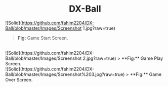 <h1 align="center">
  <br>
  DX-Ball
  <br>
</h1>

![Solid](https://github.com/fahim2204/DX-Ball/blob/master/Images/Screenshot 1.jpg?raw=true)
> **Fig:** Game Start Screen.
<br>
![Solid](https://github.com/fahim2204/DX-Ball/blob/master/Images/Screenshot 2.jpg?raw=true)
> **Fig:** Game Play Screen.
<br>
![Solid](https://github.com/fahim2204/DX-Ball/blob/master/Images/Screenshot%203.jpg?raw=true)
> **Fig:** Game Over Screen.
